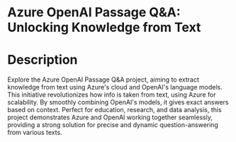 # Azure OpenAI Passage Q&A: Unlocking Knowledge from Text
# Description 
Explore the Azure OpenAI Passage Q&A project, aiming to extract knowledge from text using Azure's cloud and OpenAI's language models. This initiative revolutionizes how info is taken from text, using Azure for scalability. By smoothly combining OpenAI's models, it gives exact answers based on context. Perfect for education, research, and data analysis, this project demonstrates Azure and OpenAI working together seamlessly, providing a strong solution for precise and dynamic question-answering from various texts.
